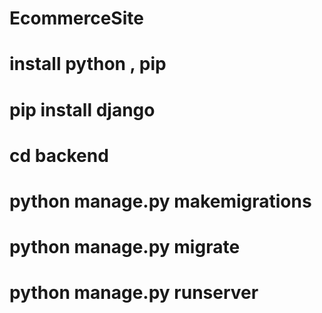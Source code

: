 ﻿# EcommerceSite
 
 # install python , pip
# pip install django

 # cd backend
# python manage.py makemigrations
# python manage.py migrate
# python manage.py runserver


